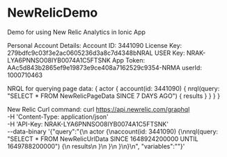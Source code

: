 # NewRelicDemo
Demo for using New Relic Analytics in Ionic App

Personal Account Details:
Account ID: 3441090
License Key: 279bdfc9c03f3e2ac0605236d3a8c7d4348bNRAL
USER Key: NRAK-LYA6PNNSO08IYB0074A1C5FTSNK
App Token: AAc5d843b2865ef9e19873e9ce408a7162529c9354-NRMA
userId: 1000710463

NRQL for querying page data:
{
  actor {
    account(id: 3441090) {
      nrql(query: "SELECT * FROM NewRelicPageData SINCE 7 DAYS AGO") {
        results
      }
    }
  }
}

New Relic Curl command: 
curl https://api.newrelic.com/graphql \
  -H 'Content-Type: application/json' \
  -H 'API-Key: NRAK-LYA6PNNSO08IYB0074A1C5FTSNK' \
  --data-binary '{"query":"{\n  actor {\naccount(id: 3441090) {\nnrql(query: \"SELECT * FROM NewRelicUrlData SINCE 1648924200000 UNTIL 1649788200000\") {\n        results\n      }\n    }\n  }\n}\n", "variables":""}'
